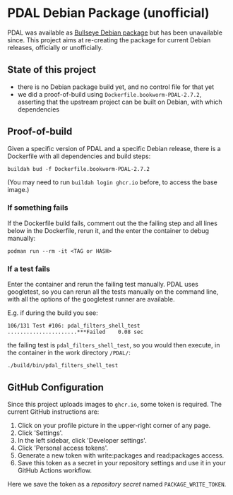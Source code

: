 # PDAL Debian Package (unofficial)

PDAL was available as [Bullseye Debian package](https://packages.debian.org/bullseye/pdal) but has been unavailable since. This project aims at re-creating the package for current Debian releases, officially or unofficially.


## State of this project

- there is no Debian package build yet, and no control file for that yet
- we did a proof-of-build using `Dockerfile.bookworm-PDAL-2.7.2`, asserting that the upstream project can be built on Debian, with which dependencies


## Proof-of-build

Given a specific version of PDAL and a specific Debian release,
there is a Dockerfile with all dependencies and build steps:

`buildah bud -f Dockerfile.bookworm-PDAL-2.7.2`

(You may need to run `buildah login ghcr.io` before, to access the base image.)


### If something fails

If the Dockerfile build fails, comment out the the failing step
and all lines below in the Dockerfile, rerun it, and the enter
the container to debug manually:

```
podman run --rm -it <TAG or HASH>
```


### If a test fails

Enter the container and rerun the failing test manually. PDAL uses googletest,
so you can rerun all the tests manually on the command line, with all the options
of the googletest runner are available.

E.g. if during the build you see:

```
106/131 Test #106: pdal_filters_shell_test ......................***Failed    0.08 sec
```

the failing test is `pdal_filters_shell_test`, so you would then execute, in the container in the work directory `/PDAL/`:

```
./build/bin/pdal_filters_shell_test
```


## GitHub Configuration

Since this project uploads images to `ghcr.io`, some token is required. The current GitHub instructions are:

1. Click on your profile picture in the upper-right corner of any page.
2. Click 'Settings'.
3. In the left sidebar, click 'Developer settings'.
4. Click 'Personal access tokens'.
5. Generate a new token with write:packages and read:packages access.
6. Save this token as a secret in your repository settings and use it in your GitHub Actions workflow.

Here we save the token as a _repository secret_ named `PACKAGE_WRITE_TOKEN`.
